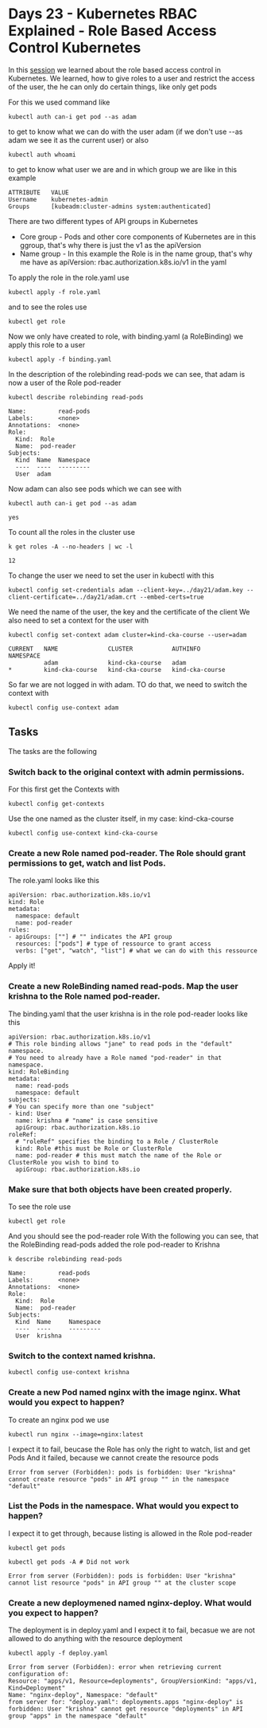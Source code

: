 # Days 23 - Kubernetes RBAC Explained - Role Based Access Control Kubernetes

In this [session](https://www.youtube.com/watch?v=uGcDt7iNFkE) we learned about the role based access control in Kubernetes.
We learned, how to give roles to a user and restrict the access of the user, the he can only do certain things, like only get pods

For this we used command like 
```
kubectl auth can-i get pod --as adam
```
to get to know what we can do with the user adam (if we don't use --as adam we see it as the current user) or also 
```
kubectl auth whoami
```
to get to know what user we are and in which group we are like in this example
```
ATTRIBUTE   VALUE
Username    kubernetes-admin
Groups      [kubeadm:cluster-admins system:authenticated]
```

There are two different types of API groups in Kubernetes
* Core group - Pods and other core components of Kubernetes are in this ggroup, that's why there is just the v1 as the apiVersion
* Name group - In this example the Role is in the name group, that's why me have as apiVersion: rbac.authorization.k8s.io/v1 in the yaml

To apply the role in the role.yaml use 
```
kubectl apply -f role.yaml
```
and to see the roles use
```
kubectl get role
```
Now we only have created to role, with binding.yaml (a RoleBinding) we apply this role to a user
```
kubectl apply -f binding.yaml
```
In the description of the rolebinding read-pods we can see, that adam is now a user of the Role pod-reader
```
kubectl describe rolebinding read-pods

Name:         read-pods
Labels:       <none>
Annotations:  <none>
Role:
  Kind:  Role
  Name:  pod-reader
Subjects:
  Kind  Name  Namespace
  ----  ----  ---------
  User  adam  
```
Now adam can also see pods which we can see with 
```
kubectl auth can-i get pod --as adam

yes
```
To count all the roles in the cluster use 
```
k get roles -A --no-headers | wc -l

12
```
To change the user we need to set the user in kubectl with this
```
kubectl config set-credentials adam --client-key=../day21/adam.key --client-certificate=../day21/adam.crt --embed-certs=true
```
We need the name of the user, the key and the certificate of the client
We also need to set a context for the user with 
```
kubectl config set-context adam cluster=kind-cka-course --user=adam

CURRENT   NAME              CLUSTER           AUTHINFO          NAMESPACE
          adam              kind-cka-course   adam              
*         kind-cka-course   kind-cka-course   kind-cka-course   
```
So far we are not logged in with adam. TO do that, we need to switch the context with 
```
kubectl config use-context adam
```


## Tasks
The tasks are the following

### Switch back to the original context with admin permissions.
For this first get the Contexts with
```
kubectl config get-contexts
```
Use the one named as the cluster itself, in my case: kind-cka-course
```
kubectl config use-context kind-cka-course
```

### Create a new Role named pod-reader. The Role should grant permissions to get, watch and list Pods.
The role.yaml looks like this
```
apiVersion: rbac.authorization.k8s.io/v1
kind: Role
metadata:
  namespace: default
  name: pod-reader
rules:
- apiGroups: [""] # "" indicates the API group
  resources: ["pods"] # type of ressource to grant access
  verbs: ["get", "watch", "list"] # what we can do with this ressource
```
Apply it!

### Create a new RoleBinding named read-pods. Map the user krishna to the Role named pod-reader.
The binding.yaml that the user krishna is in the role pod-reader looks like this
```
apiVersion: rbac.authorization.k8s.io/v1
# This role binding allows "jane" to read pods in the "default" namespace.
# You need to already have a Role named "pod-reader" in that namespace.
kind: RoleBinding
metadata:
  name: read-pods
  namespace: default
subjects:
# You can specify more than one "subject"
- kind: User
  name: krishna # "name" is case sensitive
  apiGroup: rbac.authorization.k8s.io
roleRef:
  # "roleRef" specifies the binding to a Role / ClusterRole
  kind: Role #this must be Role or ClusterRole
  name: pod-reader # this must match the name of the Role or ClusterRole you wish to bind to
  apiGroup: rbac.authorization.k8s.io
```

### Make sure that both objects have been created properly.
To see the role use
```
kubectl get role
```
And you should see the pod-reader role
With the following you can see, that the RoleBinding read-pods added the role pod-reader to Krishna
```
k describe rolebinding read-pods

Name:         read-pods
Labels:       <none>
Annotations:  <none>
Role:
  Kind:  Role
  Name:  pod-reader
Subjects:
  Kind  Name     Namespace
  ----  ----     ---------
  User  krishna  
```

### Switch to the context named krishna.
```
kubectl config use-context krishna
```


### Create a new Pod named nginx with the image nginx. What would you expect to happen?
To create an nginx pod we use
```
kubectl run nginx --image=nginx:latest
```
I expect it to fail, beucase the Role has only the right to watch, list and get Pods
And it failed, because we cannot create the resource pods
```
Error from server (Forbidden): pods is forbidden: User "krishna" cannot create resource "pods" in API group "" in the namespace "default"
```


### List the Pods in the namespace. What would you expect to happen?
I expect it to get through, because listing is allowed in the Role pod-reader
```
kubectl get pods

kubectl get pods -A # Did not work

Error from server (Forbidden): pods is forbidden: User "krishna" cannot list resource "pods" in API group "" at the cluster scope
```

### Create a new deploymened named nginx-deploy. What would you expect to happen?
The deployment is in deploy.yaml and I expect it to fail, becasue we are not allowed to do anything with the resource deployment
```
kubectl apply -f deploy.yaml

Error from server (Forbidden): error when retrieving current configuration of:
Resource: "apps/v1, Resource=deployments", GroupVersionKind: "apps/v1, Kind=Deployment"
Name: "nginx-deploy", Namespace: "default"
from server for: "deploy.yaml": deployments.apps "nginx-deploy" is forbidden: User "krishna" cannot get resource "deployments" in API group "apps" in the namespace "default"
```
